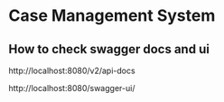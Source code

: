 # Case Management System

## How to check swagger docs and ui


http://localhost:8080/v2/api-docs

http://localhost:8080/swagger-ui/
